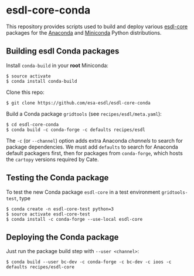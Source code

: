 # esdl-core-conda

This repository provides scripts used to build and deploy various 
[esdl-core](https://github.com/esa-esdl/esdl-core) packages
for the [Anaconda](https://www.continuum.io/) and
[Miniconda](https://conda.io/miniconda.html) Python distributions.
 

## Building esdl Conda packages

Install `conda-build` in your **root** Miniconda:

    $ source activate
    $ conda install conda-build
    
Clone this repo:
    
    $ git clone https://github.com/esa-esdl/esdl-core-conda
    
Build a Conda package `gridtools` (see `recipes/esdl/meta.yaml`):
    
    $ cd esdl-core-conda
    $ conda build -c conda-forge -c defaults recipes/esdl
     
The `-c` (or `--channel`) option adds extra Anaconda *channels* to search for package 
dependencies. We must add `defaults` to search for Anaconda default packagers first, then
for packages from `conda-forge`, which hosts the `cartopy` versions required by Cate.

## Testing the Conda package

To test the new Conda package `esdl-core` in a test environment `gridtools-test`, type
     
    $ conda create -n esdl-core-test python=3
    $ source activate esdl-core-test
    $ conda install -c conda-forge --use-local esdl-core

## Deploying the Conda package

Just run the package build step with `--user <channel>`:

    $ conda build --user bc-dev -c conda-forge -c bc-dev -c ioos -c defaults recipes/esdl-core
